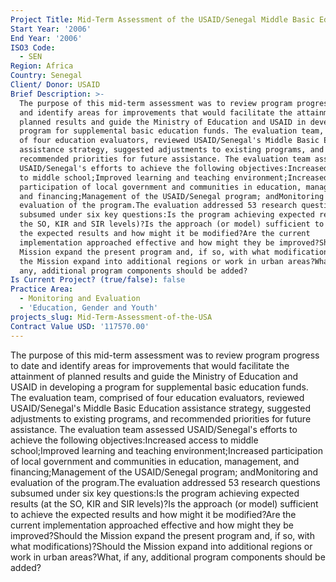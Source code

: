 ```yaml
---
Project Title: Mid-Term Assessment of the USAID/Senegal Middle Basic Education Program
Start Year: '2006'
End Year: '2006'
ISO3 Code:
  - SEN
Region: Africa
Country: Senegal
Client/ Donor: USAID
Brief Description: >-
  The purpose of this mid-term assessment was to review program progress to date
  and identify areas for improvements that would facilitate the attainment of
  planned results and guide the Ministry of Education and USAID in developing a
  program for supplemental basic education funds. The evaluation team, comprised
  of four education evaluators, reviewed USAID/Senegal's Middle Basic Education
  assistance strategy, suggested adjustments to existing programs, and
  recommended priorities for future assistance. The evaluation team assessed
  USAID/Senegal's efforts to achieve the following objectives:Increased access
  to middle school;Improved learning and teaching environment;Increased
  participation of local government and communities in education, management,
  and financing;Management of the USAID/Senegal program; andMonitoring and
  evaluation of the program.The evaluation addressed 53 research questions
  subsumed under six key questions:Is the program achieving expected results (at
  the SO, KIR and SIR levels)?Is the approach (or model) sufficient to achieve
  the expected results and how might it be modified?Are the current
  implementation approached effective and how might they be improved?Should the
  Mission expand the present program and, if so, with what modifications)?Should
  the Mission expand into additional regions or work in urban areas?What, if
  any, additional program components should be added?
Is Current Project? (true/false): false
Practice Area:
  - Monitoring and Evaluation
  - 'Education, Gender and Youth'
projects_slug: Mid-Term-Assessment-of-the-USA
Contract Value USD: '117570.00'
---
```

The purpose of this mid-term assessment was to review program progress to date and identify areas for improvements that would facilitate the attainment of planned results and guide the Ministry of Education and USAID in developing a program for supplemental basic education funds. The evaluation team, comprised of four education evaluators, reviewed USAID/Senegal's Middle Basic Education assistance strategy, suggested adjustments to existing programs, and recommended priorities for future assistance. The evaluation team assessed USAID/Senegal's efforts to achieve the following objectives:Increased access to middle school;Improved learning and teaching environment;Increased participation of local government and communities in education, management, and financing;Management of the USAID/Senegal program; andMonitoring and evaluation of the program.The evaluation addressed 53 research questions subsumed under six key questions:Is the program achieving expected results (at the SO, KIR and SIR levels)?Is the approach (or model) sufficient to achieve the expected results and how might it be modified?Are the current implementation approached effective and how might they be improved?Should the Mission expand the present program and, if so, with what modifications)?Should the Mission expand into additional regions or work in urban areas?What, if any, additional program components should be added?
